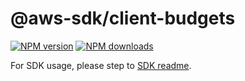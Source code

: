 # @aws-sdk/client-budgets

[![NPM version](https://img.shields.io/npm/v/@aws-sdk/client-budgets/rc.svg)](https://www.npmjs.com/package/@aws-sdk/client-budgets)
[![NPM downloads](https://img.shields.io/npm/dm/@aws-sdk/client-budgets.svg)](https://www.npmjs.com/package/@aws-sdk/client-budgets)

For SDK usage, please step to [SDK readme](https://github.com/aws/aws-sdk-js-v3).
